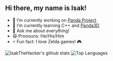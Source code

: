 ## Hi there, my name is Isak!

- 🔭 I’m currently working on [Panda Project](https://github.com/IsakTheHacker/Panda-project)
- 🌱 I’m currently learning C++ and [Panda3D](https://www.panda3d.org)
- 💬 Ask me about everything!
- 😄 Pronouns: He/His/Him
- ⚡ Fun fact: I love Zelda games! 🎮

![IsakTheHacker's github stats](
https://github-readme-stats.vercel.app/api?username=IsakTheHacker&count_private=true&show_icons=true&theme=merko&custom_title=My%20stats&hide_border=true&hide=prs&hide_title=true
)
![Top Languages](
https://github-readme-stats.vercel.app/api/top-langs/?username=IsakTheHacker&layout=compact&theme=merko&custom_title=My%20most%20used%20languages&hide_border=true
)

<!--
- 👯 I’m looking to collaborate on ...
- 🤔 I’m looking for help with ...
- 📫 How to reach me: ...
-->
